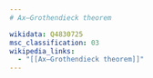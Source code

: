 ```yaml
---
# Ax–Grothendieck theorem

wikidata: Q4830725
msc_classification: 03
wikipedia_links:
  - "[[Ax–Grothendieck theorem]]"
---
```

